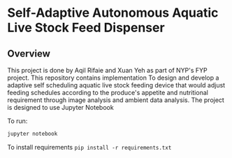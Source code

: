# Self-Adaptive Autonomous Aquatic Live Stock Feed Dispenser

## Overview

This project is done by Aqil Rifaie and Xuan Yeh as part of NYP's FYP project.
This repository contains implementation To design and develop a adaptive self scheduling aquatic live stock feeding device that would adjust feeding schedules according to the produce's appetite and nutritional requirement through image analysis and ambient data analysis.
The project is designed to use Jupyter Notebook

To run:

```powershell
jupyter notebook
```
To install requirements `pip install -r requirements.txt`
